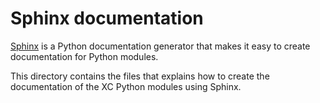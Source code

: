 # Sphinx documentation

[Sphinx](https://www.sphinx-doc.org/en/master/) is a Python documentation generator that makes it easy to create documentation for Python modules.

This directory contains the files that explains how to create the documentation of the XC Python modules using Sphinx.

